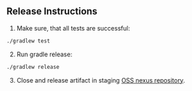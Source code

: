 ## Release Instructions

1. Make sure, that all tests are successful:
```bash
./gradlew test
```

2. Run gradle release:
```bash
./gradlew release
```

3. Close and release artifact in staging [OSS nexus repository](https://oss.sonatype.org/#stagingRepositories).